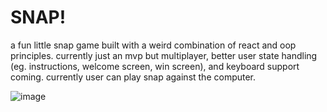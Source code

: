 # SNAP!

a fun little snap game built with a weird combination of react and oop principles. currently just an mvp but multiplayer, better user state handling (eg. instructions, welcome screen, win screen), and keyboard support coming. currently user can play snap against the computer.

![image](https://github.com/user-attachments/assets/e921d822-bb3d-4851-acaa-d4a88480464d)
